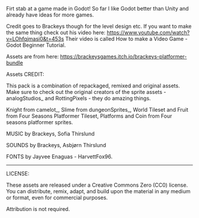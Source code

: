Firt stab at a game made in Godot! So far I like Godot better than Unity and already have ideas for more games.

Credit goes to Brackeys though for the level design etc. If you want to make the same thing check out his video here: https://www.youtube.com/watch?v=LOhfqjmasi0&t=453s
Their video is called How to make a Video Game - Godot Beginner Tutorial.

Assets are from here: https://brackeysgames.itch.io/brackeys-platformer-bundle

Assets CREDIT:

This pack is a combination of repackaged, remixed and original assets. Make sure to check out the original creators of the sprite assets - analogStudios_ and RottingPixels - they do amazing things.

Knight from camelot_, Slime from dungeonSprites_, World Tileset and Fruit from Four Seasons Platformer Tileset, Platforms and Coin from Four seasons platformer sprites.

MUSIC by Brackeys, Sofia Thirslund

SOUNDS by Brackeys, Asbjørn Thirslund

FONTS by Jayvee Enaguas - HarvettFox96.

----------------------------------------------------------

LICENSE:

These assets are released under a Creative Commons Zero (CC0) license. You can distribute, remix, adapt, and build upon the material in any medium or format, even for commercial purposes.

Attribution is not required.
